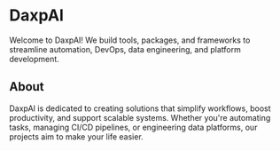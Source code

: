 # DaxpAI

Welcome to DaxpAI! We build tools, packages, and frameworks to streamline automation, DevOps, data engineering, and platform development.

## About
DaxpAI is dedicated to creating solutions that simplify workflows, boost productivity, and support scalable systems. Whether you're automating tasks, managing CI/CD pipelines, or engineering data platforms, our projects aim to make your life easier.
